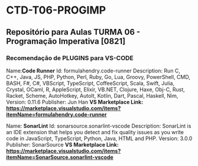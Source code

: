 # CTD-T06-PROGIMP
## Repositório para Aulas TURMA 06 - Programação Imperativa [0821]

### Recomendação de PLUGINS para VS-CODE
Name:**Code Runner**
  Id: formulahendry.code-runner
  Description: Run C, C++, Java, JS, PHP, Python, Perl, Ruby, Go, Lua, Groovy, PowerShell, CMD, BASH, F#, C#, VBScript, TypeScript, CoffeeScript, Scala, Swift, Julia, Crystal, OCaml, R, AppleScript, Elixir, VB.NET, Clojure, Haxe, Obj-C, Rust, Racket, Scheme, AutoHotkey, AutoIt, Kotlin, Dart, Pascal, Haskell, Nim, 
  Version: 0.11.6
  Publisher: Jun Han
  **VS Marketplace Link: https://marketplace.visualstudio.com/items?itemName=formulahendry.code-runner**

Name: **SonarLint**
  Id: sonarsource.sonarlint-vscode
  Description: SonarLint is an IDE extension that helps you detect and fix quality issues as you write code in JavaScript, TypeScript, Python, Java, HTML and PHP.
  Version: 3.0.0
  Publisher: SonarSource
  **VS Marketplace Link: https://marketplace.visualstudio.com/items?itemName=SonarSource.sonarlint-vscode**
